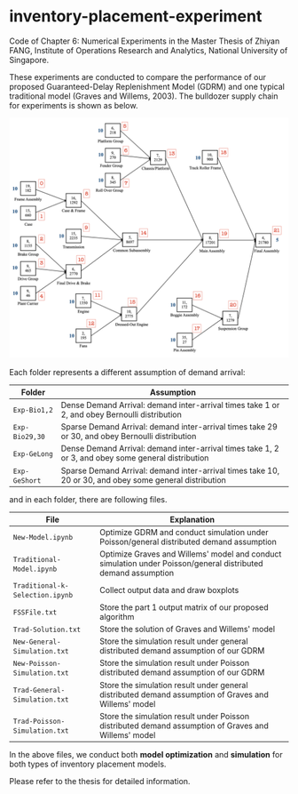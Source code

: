 # inventory-placement-experiment
Code of Chapter 6: Numerical Experiments in the Master Thesis of Zhiyan FANG, Institute of Operations Research and Analytics, National University of Singapore.

These experiments are conducted to compare the performance of our proposed Guaranteed-Delay Replenishment Model (GDRM) and one typical traditional model (Graves and Willems, 2003). The bulldozer supply chain for experiments is shown as below.

![supply-chain](https://github.com/ZhiyanFANG/inventory-placement-experiment/blob/main/supply-chain.png)

Each folder represents a different assumption of demand arrival:

| Folder | Assumption |
| ------------- | ------------- |
| `Exp-Bio1,2` | Dense Demand Arrival: demand inter-arrival times take 1 or 2, and obey Bernoulli distribution |
| `Exp-Bio29,30` | Sparse Demand Arrival: demand inter-arrival times take 29 or 30, and obey Bernoulli distribution |
| `Exp-GeLong` | Dense Demand Arrival: demand inter-arrival times take 1, 2 or 3, and obey some general distribution |
| `Exp-GeShort` | Sparse Demand Arrival: demand inter-arrival times take 10, 20 or 30, and obey some general distribution |

and in each folder, there are following files.

| File | Explanation |
| ------------- | ------------- |
| `New-Model.ipynb` | Optimize GDRM and conduct simulation under Poisson/general distributed demand assumption |
| `Traditional-Model.ipynb` | Optimize Graves and Willems' model and conduct simulation under Poisson/general distributed demand assumption |
| `Traditional-k-Selection.ipynb` | Collect output data and draw boxplots |
| `FSSFile.txt` | Store the part 1 output matrix of our proposed algorithm |
| `Trad-Solution.txt` | Store the solution of Graves and Willems' model |
| `New-General-Simulation.txt` | Store the simulation result under general distributed demand assumption of our GDRM |
| `New-Poisson-Simulation.txt` | Store the simulation result under Poisson distributed demand assumption of our GDRM |
| `Trad-General-Simulation.txt` | Store the simulation result under general distributed demand assumption of Graves and Willems' model |
| `Trad-Poisson-Simulation.txt` | Store the simulation result under Poisson distributed demand assumption of Graves and Willems' model |

In the above files, we conduct both **model optimization** and **simulation** for both types of inventory placement models.

Please refer to the thesis for detailed information.
